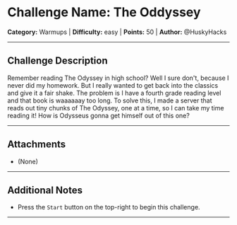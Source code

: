 # Challenge Name: The Oddyssey

**Category:** Warmups | **Difficulty:** easy | **Points:** 50 | **Author:** @HuskyHacks

---

## Challenge Description

Remember reading The Odyssey in high school? Well I sure don't, because I never did my homework. But I really wanted to get back into the classics and give it a fair shake. The problem is I have a fourth grade reading level and that book is waaaaaay too long.
To solve this, I made a server that reads out tiny chunks of The Odyssey, one at a time, so I can take my time reading it! How is Odysseus gonna get himself out of this one?

---

## Attachments

- (None)

---

## Additional Notes

* Press the `Start` button on the top-right to begin this challenge.

---